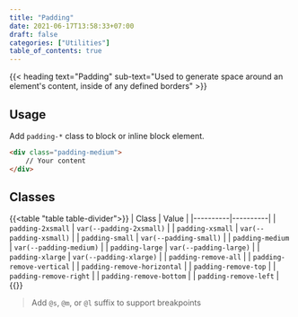 ```yaml
---
title: "Padding"
date: 2021-06-17T13:58:33+07:00
draft: false
categories: ["Utilities"]
table_of_contents: true
---
```


{{< heading text="Padding" sub-text="Used to generate space around an element's content, inside of any defined borders" >}}

## Usage

Add `padding-*` class to block or inline block element.

``` html
<div class="padding-medium">
    // Your content
</div>
```

## Classes

{{<table "table table-divider">}}
| Class | Value |
|----------|----------|
| `padding-2xsmall` | `var(--padding-2xsmall)` |
| `padding-xsmall` | `var(--padding-xsmall)` |
| `padding-small` | `var(--padding-small)` |
| `padding-medium` | `var(--padding-medium)` |
| `padding-large` | `var(--padding-large)` |
| `padding-xlarge` | `var(--padding-xlarge)` |
| `padding-remove-all` |
| `padding-remove-vertical` |
| `padding-remove-horizontal` |
| `padding-remove-top` |
| `padding-remove-right` |
| `padding-remove-bottom` |
| `padding-remove-left` |
{{</table>}}

> Add `@s`, `@m`, or `@l` suffix to support breakpoints